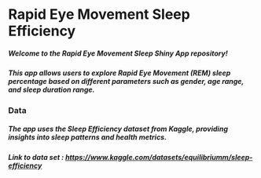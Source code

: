# Rapid Eye Movement Sleep Efficiency

##### Welcome to the Rapid Eye Movement Sleep Shiny App repository! 
##### This app allows users to explore Rapid Eye Movement (REM) sleep percentage based on different parameters such as gender, age range, and sleep duration range.

### Data
##### The app uses the Sleep Efficiency dataset from Kaggle, providing insights into sleep patterns and health metrics.
##### Link to data set : https://www.kaggle.com/datasets/equilibriumm/sleep-efficiency
